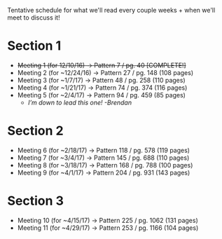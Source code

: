 Tentative schedule for what we'll read every couple weeks + when we'll meet to discuss it!

# Section 1
- ~~Meeting 1 (for 12/10/16) → Pattern 7 / pg. 40 [COMPLETE!]~~
- Meeting 2 (for ~12/24/16) → Pattern 27 / pg. 148 (108 pages)
- Meeting 3 (for ~1/7/17) → Pattern 48 / pg. 258 (110 pages)
- Meeting 4 (for ~1/21/17) → Pattern 74 / pg. 374 (116 pages)
- Meeting 5 (for ~2/4/17) → Pattern 94 / pg. 459 (85 pages) 
  - *I’m down to lead this one! -Brendan*

# Section 2
- Meeting 6 (for ~2/18/17) → Pattern 118 / pg. 578 (119 pages)
- Meeting 7 (for ~3/4/17) → Pattern 145 / pg. 688 (110 pages)
- Meeting 8 (for ~3/18/17) → Pattern 168 / pg. 788 (100 pages)
- Meeting 9 (for ~4/1/17) → Pattern 204 / pg. 931 (143 pages)

# Section 3
- Meeting 10 (for ~4/15/17) → Pattern 225 / pg. 1062 (131 pages)
- Meeting 11 (for ~4/29/17) → Pattern 253 / pg. 1166 (104 pages)
